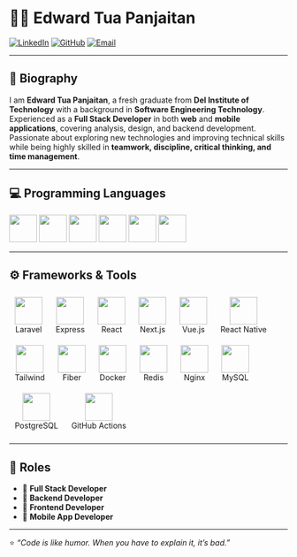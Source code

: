 # 👨‍💻 Edward Tua Panjaitan

[![LinkedIn](https://img.shields.io/badge/LinkedIn-Edward%20Tua%20Panjaitan-blue?logo=linkedin)](https://www.linkedin.com/in/edward-tua-panjaitan/)
[![GitHub](https://img.shields.io/badge/GitHub-seccret404-black?logo=github)](https://github.com/seccret404)
[![Email](https://img.shields.io/badge/Email-edwardtua25%40gmail.com-red?logo=gmail)](mailto:edwardtua25@gmail.com)

---

## 📌 Biography
I am **Edward Tua Panjaitan**, a fresh graduate from **Del Institute of Technology** with a background in **Software Engineering Technology**.  
Experienced as a **Full Stack Developer** in both **web** and **mobile applications**, covering analysis, design, and backend development.  
Passionate about exploring new technologies and improving technical skills while being highly skilled in **teamwork, discipline, critical thinking, and time management**.

---

## 💻 Programming Languages
<p align="left">
  <img src="https://cdn.jsdelivr.net/gh/devicons/devicon/icons/javascript/javascript-original.svg" width="50"/>
  <img src="https://cdn.jsdelivr.net/gh/devicons/devicon/icons/typescript/typescript-original.svg" width="50"/>
  <img src="https://cdn.jsdelivr.net/gh/devicons/devicon/icons/php/php-original.svg" width="50"/>
  <img src="https://cdn.jsdelivr.net/gh/devicons/devicon/icons/go/go-original.svg" width="50"/>
  <img src="https://cdn.jsdelivr.net/gh/devicons/devicon/icons/java/java-original.svg" width="50"/>
  <img src="https://cdn.jsdelivr.net/gh/devicons/devicon/icons/html5/html5-original.svg" width="50"/>
</p>

---

## ⚙️ Frameworks & Tools
<p align="left">
  <!-- Laravel -->
  <div style="display: inline-block; margin: 10px; text-align: center;">
    <img src="https://www.vectorlogo.zone/logos/laravel/laravel-icon.svg" width="50"/><br>
    <span>Laravel</span>
  </div>
  
  <!-- Express -->
  <div style="display: inline-block; margin: 10px; text-align: center;">
    <img src="https://cdn.jsdelivr.net/gh/devicons/devicon/icons/express/express-original.svg" width="50"/><br>
    <span>Express</span>
  </div>
  
  <!-- React -->
  <div style="display: inline-block; margin: 10px; text-align: center;">
    <img src="https://cdn.jsdelivr.net/gh/devicons/devicon/icons/react/react-original.svg" width="50"/><br>
    <span>React</span>
  </div>
  
  <!-- Next.js -->
  <div style="display: inline-block; margin: 10px; text-align: center;">
    <img src="https://cdn.jsdelivr.net/gh/devicons/devicon/icons/nextjs/nextjs-original.svg" width="50"/><br>
    <span>Next.js</span>
  </div>
  
  <!-- Vue.js -->
  <div style="display: inline-block; margin: 10px; text-align: center;">
    <img src="https://cdn.jsdelivr.net/gh/devicons/devicon/icons/vuejs/vuejs-original.svg" width="50"/><br>
    <span>Vue.js</span>
  </div>
  
  <!-- React Native -->
  <div style="display: inline-block; margin: 10px; text-align: center;">
    <img src="https://cdn.jsdelivr.net/gh/devicons/devicon/icons/react/react-original.svg" width="50"/><br>
    <span>React Native</span>
  </div>
  
  <!-- Tailwind CSS -->
  <div style="display: inline-block; margin: 10px; text-align: center;">
    <img src="https://www.vectorlogo.zone/logos/tailwindcss/tailwindcss-icon.svg" width="50"/><br>
    <span>Tailwind</span>
  </div>
  
  <!-- Go Fiber -->
  <div style="display: inline-block; margin: 10px; text-align: center;">
    <img src="https://cdn.jsdelivr.net/gh/devicons/devicon/icons/go/go-original.svg" width="50"/><br>
    <span>Fiber</span>
  </div>
  
  <!-- Docker -->
  <div style="display: inline-block; margin: 10px; text-align: center;">
    <img src="https://cdn.jsdelivr.net/gh/devicons/devicon/icons/docker/docker-original.svg" width="50"/><br>
    <span>Docker</span>
  </div>
  
  <!-- Redis -->
  <div style="display: inline-block; margin: 10px; text-align: center;">
    <img src="https://cdn.jsdelivr.net/gh/devicons/devicon/icons/redis/redis-original.svg" width="50"/><br>
    <span>Redis</span>
  </div>
  
  <!-- Nginx -->
  <div style="display: inline-block; margin: 10px; text-align: center;">
    <img src="https://cdn.jsdelivr.net/gh/devicons/devicon/icons/nginx/nginx-original.svg" width="50"/><br>
    <span>Nginx</span>
  </div>
  
  <!-- MySQL -->
  <div style="display: inline-block; margin: 10px; text-align: center;">
    <img src="https://cdn.jsdelivr.net/gh/devicons/devicon/icons/mysql/mysql-original.svg" width="50"/><br>
    <span>MySQL</span>
  </div>
  
  <!-- PostgreSQL -->
  <div style="display: inline-block; margin: 10px; text-align: center;">
    <img src="https://cdn.jsdelivr.net/gh/devicons/devicon/icons/postgresql/postgresql-original.svg" width="50"/><br>
    <span>PostgreSQL</span>
  </div>
  
  <!-- GitHub Actions -->
  <div style="display: inline-block; margin: 10px; text-align: center;">
    <img src="https://avatars.githubusercontent.com/u/44036562?s=200&v=4" width="50"/><br>
    <span>GitHub Actions</span>
  </div>
</p>

---

## 🎯 Roles
- 🔹 **Full Stack Developer**  
- 🔹 **Backend Developer**  
- 🔹 **Frontend Developer**  
- 🔹 **Mobile App Developer**  

---

⭐ *“Code is like humor. When you have to explain it, it’s bad.”*  
